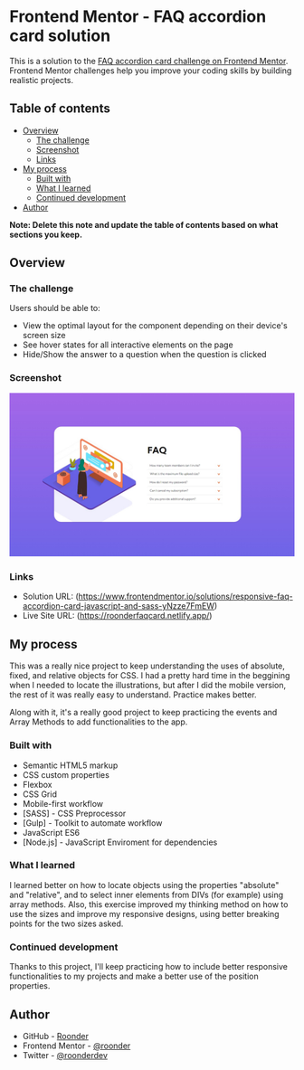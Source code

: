 # Frontend Mentor - FAQ accordion card solution

This is a solution to the [FAQ accordion card challenge on Frontend Mentor](https://www.frontendmentor.io/challenges/faq-accordion-card-XlyjD0Oam). Frontend Mentor challenges help you improve your coding skills by building realistic projects. 

## Table of contents

- [Overview](#overview)
  - [The challenge](#the-challenge)
  - [Screenshot](#screenshot)
  - [Links](#links)
- [My process](#my-process)
  - [Built with](#built-with)
  - [What I learned](#what-i-learned)
  - [Continued development](#continued-development)
- [Author](#author)

**Note: Delete this note and update the table of contents based on what sections you keep.**

## Overview

### The challenge

Users should be able to:

- View the optimal layout for the component depending on their device's screen size
- See hover states for all interactive elements on the page
- Hide/Show the answer to a question when the question is clicked

### Screenshot

![](./screenshot.jpg)

### Links

- Solution URL: (https://www.frontendmentor.io/solutions/responsive-faq-accordion-card-javascript-and-sass-yNzze7FmEW)
- Live Site URL: (https://roonderfaqcard.netlify.app/)

## My process

This was a really nice project to keep understanding the uses of absolute, fixed, and relative objects for CSS. I had a pretty hard time in the beggining when I needed to locate the illustrations, but after I did the mobile version, the rest of it was really easy to understand. Practice makes better.

Along with it, it's a really good project to keep practicing the events and Array Methods to add functionalities to the app.

### Built with

- Semantic HTML5 markup
- CSS custom properties
- Flexbox
- CSS Grid
- Mobile-first workflow
- [SASS] - CSS Preprocessor
- [Gulp] - Toolkit to automate workflow
- JavaScript ES6
- [Node.js] - JavaScript Enviroment for dependencies

### What I learned

I learned better on how to locate objects using the properties "absolute" and "relative", and to select inner elements from DIVs (for example) using array methods. Also, this exercise improved my thinking method on how to use the sizes and improve my responsive designs, using better breaking points for the two sizes asked.

### Continued development

Thanks to this project, I'll keep practicing how to include better responsive functionalities to my projects and make a better use of the position properties.

## Author

- GitHub - [Roonder](https://github.com/roonder)
- Frontend Mentor - [@roonder](https://www.frontendmentor.io/profile/roonder)
- Twitter - [@roonderdev](https://www.twitter.com/roonderdev)
